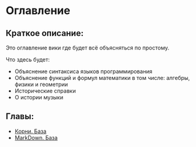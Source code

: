 # Оглавление
## Краткое описание:

Это оглавление вики где будет всё объясняться по простому.

Что здесь будет:

- Объяснение синтаксиса языков программирования
- Объяснение функций и формул математики в том числе: алгебры, физики и геометрии
- Исторические справки
- О истории музыки

## Главы:

- [Корни. База](науки/математика/Корни-База.md)
- [MarkDown. База](науки/программирование/MarkDown-База.md)

